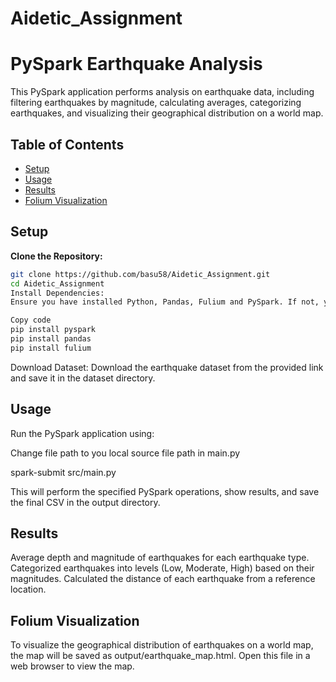 # Aidetic_Assignment

# PySpark Earthquake Analysis

This PySpark application performs analysis on earthquake data, including filtering earthquakes by magnitude, calculating averages, categorizing earthquakes, and visualizing their geographical distribution on a world map.

## Table of Contents

- [Setup](#setup)
- [Usage](#usage)
- [Results](#results)
- [Folium Visualization](#folium-visualization)

## Setup

**Clone the Repository:**

```bash
git clone https://github.com/basu58/Aidetic_Assignment.git
cd Aidetic_Assignment
Install Dependencies:
Ensure you have installed Python, Pandas, Fulium and PySpark. If not, you can install it using:
```

```bash
Copy code
pip install pyspark
pip install pandas
pip install fulium
```

Download Dataset:
Download the earthquake dataset from the provided link and save it in the dataset directory.

## Usage

Run the PySpark application using:

Change file path to you local source file path in main.py

spark-submit src/main.py

This will perform the specified PySpark operations, show results, and save the final CSV in the output directory.

## Results

Average depth and magnitude of earthquakes for each earthquake type.
Categorized earthquakes into levels (Low, Moderate, High) based on their magnitudes.
Calculated the distance of each earthquake from a reference location.

## Folium Visualization

To visualize the geographical distribution of earthquakes on a world map, the map will be saved as output/earthquake_map.html. Open this file in a web browser to view the map.
